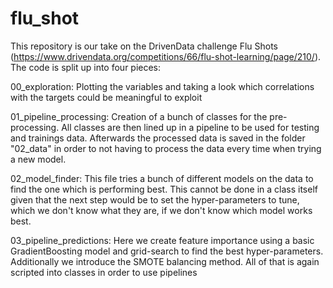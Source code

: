 # flu_shot

This repository is our take on the DrivenData challenge Flu Shots (https://www.drivendata.org/competitions/66/flu-shot-learning/page/210/).
The code is split up into four pieces:

00_exploration:
Plotting the variables and taking a look which correlations with the targets could be meaningful to exploit

01_pipeline_processing:
Creation of a bunch of classes for the pre-processing. All classes are then lined up in a pipeline to be used
for testing and trainings data. Afterwards the processed data is saved in the folder "02_data" in order to not having
to process the data every time when trying a new model.

02_model_finder:
This file tries a bunch of different models on the data to find the one which is performing best. This cannot be done in a
class itself given that the next step would be to set the hyper-parameters to tune, which we don't know what they are, if
we don't know which model works best.

03_pipeline_predictions:
Here we create feature importance using a basic GradientBoosting model and grid-search to find the best hyper-parameters.
Additionally we introduce the SMOTE balancing method. All of that is again scripted into classes in order to use pipelines
			